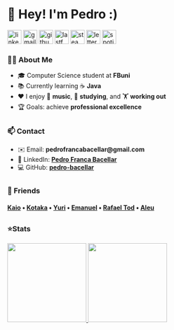 




<div align="left">
  <h1>
    🚀 Hey! I'm Pedro :)
  </h1>

</div>




<p align="left">

  <a href="https://www.linkedin.com/in/pedro-franca-bacellar">
    <img width="32" height="32" alt="linkedin" src="https://github.com/user-attachments/assets/65349159-e6ca-46ec-b6ef-d4bf9589fa56"></a>

  <a href="mailto:pedrofrancabacellar@gmail.com" alt="Gmail" target="_blank">
    <img width="32" height="32" alt="gmail" src="https://github.com/user-attachments/assets/07fbde7a-93ee-4c23-9688-d28e928cd94e"></a>

  <a href="https://github.com/pedro-bacellar">
    <img width="32" height="32" alt="github" src="https://github.com/user-attachments/assets/3e3f31a5-946b-4981-866e-fddd8a8bf183"></a>

  <a href="https://www.last.fm/pt/user/soundfds">
    <img width="32" height="32" alt="lastfm" src="https://github.com/user-attachments/assets/2f9ed938-35e7-471f-bcac-8d7aa40393ff"></a>

  <a href="https://steamcommunity.com/id/soundfds">
    <img width="32" height="32" alt="steam" src="https://github.com/user-attachments/assets/f76237c4-136d-46f7-8318-ef5e56d0d369"></a>

  <a href="https://letterboxd.com/SoundFds">
    <img width="32" height="32" alt="letterboxd" src="https://github.com/user-attachments/assets/f4188f76-f8bc-4d74-8030-8c1683e62c7d"></a>

  <a href="https://open.spotify.com/user/0vyaxrutm0wojob1dhivonrw6">
    <img width="32" height="32" alt="spotify" src="https://github.com/user-attachments/assets/1f57a890-f39d-4d7b-be66-df40e197c3af"></a>
    
</p>







<div align="left">
    <h3>👨‍💻 About Me</h3>
<ul>
  
  <li>🎓 Computer Science student at <b>FBuni</b> </li>
  <li>📚 Currently learning ☕ <b>Java</b> </li>
  <li>❤️ I enjoy 🎵 <b>music</b>, 📖 <b>studying</b>, and 🏋️ <b>working out</b> </li>
  <li>🏆 Goals: achieve <b>professional excellence</b> </li>

</ul>
</div>











<h2></h2>

<div align="left">
  <h3>📫 Contact</h3>

<ul>
<li>✉️ Email: <b>pedrofrancabacellar@gmail.com</b></li>
<li>🔗 LinkedIn: <b><a href="https://www.linkedin.com/in/pedro-franca-bacellar">Pedro Franca Bacellar</a></b></li>
<li>💻 GitHub: <b><a href="https://github.com/pedro-bacellar">pedro-bacellar</a></b></li>
</ul>

</div>








<h2></h2>

<div align="left">
  <h3>🎉 Friends</h3>
  <h4>
    <a href="https://github.com/gmdkaio">Kaio</a> •
    <a href="https://github.com/yukioktk">Kotaka</a> •
    <a href="https://github.com/tiqui">Yuri</a> •
    <a href="https://github.com/manel-mendonca">Emanuel</a> •
    <a href="https://github.com/rafaeltod">Rafael Tod</a> •
    <a href="https://github.com/Aleussandro">Aleu</a>
  </h4>
</div>








<h2></h2>

<h3> ⭐Stats</h3>

  <tr>
     <td>
      <a href="https://github.com/pedro-bacellar">
        <img height="180" src="https://github-readme-stats.vercel.app/api/top-langs/?username=pedro-bacellar&layout=donut&count_private=true&show_icons=true&theme=github_dark"/>
      </a>
    </td>
    <td>
      <a href="https://github.com/pedro-bacellar">
        <img height="180" src="https://github-readme-stats.vercel.app/api?username=pedro-bacellar&count_private=true&show_icons=true&theme=github_dark"/>
      </a>
    </td>
  </tr>

